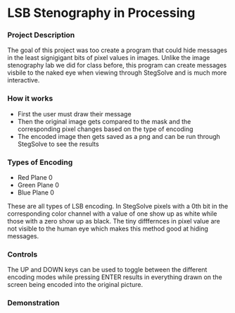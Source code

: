 # LSB Stenography in Processing

### Project Description
The goal of this project was too create a program that could hide messages in the least signigigant bits of pixel values in images.
Unlike the image stenography lab we did for class before, this program can create messages visbile to the naked eye when viewing through StegSolve and is much more interactive.

### How it works
- First the user must draw their message
- Then the original image gets compared to the mask and the corresponding pixel changes based on the type of encoding
- The encoded image then gets saved as a png and can be run through StegSolve to see the results

### Types of Encoding
- Red Plane 0
- Green Plane 0
- Blue Plane 0
  
These are all types of LSB encoding. In StegSolve pixels with a 0th bit in the corresponding color channel with a value of one show up as white while those with a zero show up as black. The tiny difffernces in pixel value are not visible to the human eye which makes this method good at hiding messages.

### Controls
The UP and DOWN keys can be used to toggle between the different encoding modes while pressing ENTER results in everything drawn on the screen being encoded into the original picture.

### Demonstration

